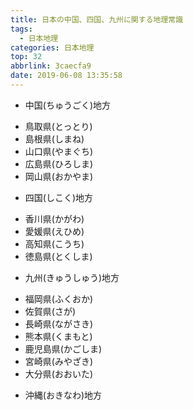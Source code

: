 ```yaml
---
title: 日本の中国、四国、九州に関する地理常識
tags:
  - 日本地理
categories: 日本地理
top: 32
abbrlink: 3caecfa9
date: 2019-06-08 13:35:58
---
```



<!--more-->
* 中国(ちゅうごく)地方
 + 鳥取県(とっとり)
 + 島根県(しまね)
 + 山口県(やまぐち)
 + 広島県(ひろしま)
 + 岡山県(おかやま)

* 四国(しこく)地方
 + 香川県(かがわ)
 + 愛媛県(えひめ)
 + 高知県(こうち)
 + 徳島県(とくしま)

* 九州(きゅうしゅう)地方
 + 福岡県(ふくおか)
 + 佐賀県(さが)
 + 長崎県(ながさき)
 + 熊本県(くまもと)
 + 鹿児島県(かごしま)
 + 宮崎県(みやざき)
 + 大分県(おおいた)

* 沖縄(おきなわ)地方
